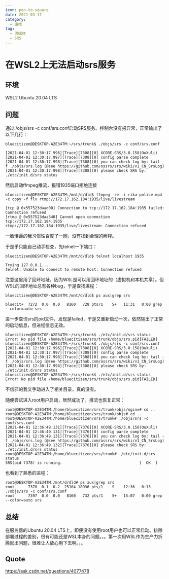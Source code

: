 ```yaml
---
icon: pen-to-square
date: 2021-03-17
category:
  - 运维
tag:
  - 流媒体
  - SRS
---
```


# 在WSL2上无法启动srs服务

## 环境

WSL2 Ubuntu 20.04 LTS

## 问题

通过./objs/srs -c conf/srs.conf启动SRS服务。控制台没有报异常，正常输出了以下几行：

```Shell
bluecitizen@DESKTOP-A2E34TM:~/srs/trunk$ ./objs/srs -c conf/srs.conf

[2021-04-01 12:30:17.996][Trace][7308][0] XCORE-SRS/3.0.158(OuXuli)
[2021-04-01 12:30:17.997][Trace][7308][0] config parse complete
[2021-04-01 12:30:17.998][Trace][7308][0] you can check log by: tail -f ./objs/srs.log (@see https://github.com/ossrs/srs/wiki/v1_CN_SrsLog)
[2021-04-01 12:30:17.998][Trace][7308][0] please check SRS by: ./etc/init.d/srs status
```

然后启动ffmpeg推流，报错1935端口拒绝连接

```Shell
bluecitizen@DESKTOP-A2E34TM:/mnt/d/dld$ ffmpeg -re -i rika-police.mp4 -c copy -f flv rtmp://172.17.162.184:1935/live/livestream

[tcp @ 0x557523daad00] Connection to tcp://172.17.162.184:1935 failed: Connection refused
[rtmp @ 0x557523daa340] Cannot open connection tcp://172.17.162.184:1935
rtmp://172.17.162.184:1935/live/livestream: Connection refused
```

一脸懵逼的我习惯性百度了一圈，没有找到合理的解释。

于是乎只能自己动手检查，先telnet一下端口：

```Shell
bluecitizen@DESKTOP-A2E34TM:/mnt/d/dld$ telnet localhost 1935

Trying 127.0.0.1...
telnet: Unable to connect to remote host: Connection refused
```

注意这里用了回环地址，因为WSL是可以用回环地址的（虚拟机和本机共享）。但WSL的回环地址总有各种bug，于是查找进程：

```Shell
bluecitizen@DESKTOP-A2E34TM:/mnt/d/dld$ ps aux|grep srs

bluecit+  7272  0.0  0.0   8160   728 pts/1    S+   11:31   0:00 grep --color=auto srs
```

进一步查询srs的pid文件，发现是failed，于是又重新启动一次，依然输出了正常的启动信息，但进程信息无效。

```Shell
bluecitizen@DESKTOP-A2E34TM:~/srs/trunk$ ./etc/init.d/srs status
Error: No pid file /home/bluecitizen/srs/trunk/objs/srs.pid[FAILED]
bluecitizen@DESKTOP-A2E34TM:~/srs/trunk$ ./objs/srs -c conf/srs.conf
[2021-04-01 12:30:17.996][Trace][7308][0] XCORE-SRS/3.0.158(OuXuli)
[2021-04-01 12:30:17.997][Trace][7308][0] config parse complete
[2021-04-01 12:30:17.998][Trace][7308][0] you can check log by: tail -f ./objs/srs.log (@see https://github.com/ossrs/srs/wiki/v1_CN_SrsLog)
[2021-04-01 12:30:17.998][Trace][7308][0] please check SRS by: ./etc/init.d/srs status
bluecitizen@DESKTOP-A2E34TM:~/srs/trunk$ ./etc/init.d/srs status
Error: No pid file /home/bluecitizen/srs/trunk/objs/srs.pid[FAILED]
```

不信邪的我又手动进入了相关目录，真的没有。

随便尝试进入root用户启动，居然成功了，推流也恢复正常：

```Shell
root@DESKTOP-A2E34TM:/home/bluecitizen/srs/trunk/objs/nginx# cd ..
root@DESKTOP-A2E34TM:/home/bluecitizen/srs/trunk/objs# cd ..
root@DESKTOP-A2E34TM:/home/bluecitizen/srs/trunk# ./objs/srs -c conf/srs.conf
[2021-04-01 12:36:49.131][Trace][7376][0] XCORE-SRS/3.0.158(OuXuli)
[2021-04-01 12:36:49.131][Trace][7376][0] config parse complete
[2021-04-01 12:36:49.131][Trace][7376][0] you can check log by: tail -f ./objs/srs.log (@see https://github.com/ossrs/srs/wiki/v1_CN_SrsLog)
[2021-04-01 12:36:49.132][Trace][7376][0] please check SRS by: ./etc/init.d/srs status
root@DESKTOP-A2E34TM:/home/bluecitizen/srs/trunk# ./etc/init.d/srs status
SRS(pid 7378) is running.                                  [  OK  ]
```

也看到了熟悉的进程：

```Shell
root@DESKTOP-A2E34TM:/mnt/d/dld# ps aux|grep srs
root      7378  0.1  0.2  25104 18936 pts/1    S    12:36   0:13 ./objs/srs -c conf/srs.conf
root      7397  0.0  0.0   8160   732 pts/1    S+   15:07   0:00 grep --color=auto srs
```

## 总结

在服务器的Ubuntu 20.04 LTS上，即便没有使用root用户也可以正常启动。排除部署过程的差别，很有可能还是WSL本身的问题。。。第一次用WSL作为生产力折腾就出问题，很难让人放心用下去啊。。。

## Quote

https://ask.csdn.net/questions/4077478